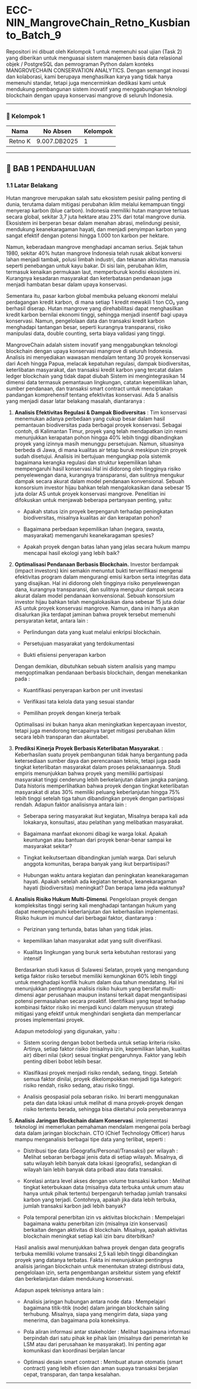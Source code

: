# ECC-NIN_MangroveChain_Retno_Kusbianto_Batch_9

Repositori ini dibuat oleh Kelompok 1 untuk memenuhi soal ujian (Task 2) yang diberikan untuk menguasai sistem manajemen basis data relasional objek / PostgreSQL dan pemrograman Python dalam konteks MANGROVECHAIN CONSERVATION ANALYTICS. Dengan semangat inovasi dan kolaborasi, kami berupaya menghasilkan karya yang tidak hanya memenuhi standar, tetapi juga mencerminkan dedikasi kami untuk mendukung pembangunan sistem inovatif yang menggabungkan teknologi blockchain dengan upaya konservasi mangrove di seluruh Indonesia.

---
### 👥 Kelompok 1

| Nama            | No Absen       | Kelompok |
|------------------|----------------|----------|
| Retno K     | 9.007.DB2025   | 1        |      


---
## 📜 BAB 1 PENDAHULUAN

### 1.1 Latar Belakang
Hutan mangrove merupakan salah satu ekosistem pesisir paling penting di dunia, terutama dalam mitigasi perubahan iklim melalui kemampuan tinggi menyerap karbon (blue carbon). Indonesia memiliki hutan mangrove terluas secara global, sekitar 3,7 juta hektare atau 23% dari total mangrove dunia. Ekosistem ini berperan besar dalam menahan abrasi, melindungi pesisir, mendukung keanekaragaman hayati, dan menjadi penyimpan karbon yang sangat efektif dengan potensi hingga 1.000 ton karbon per hektare.

Namun, keberadaan mangrove menghadapi ancaman serius. Sejak tahun 1980, sekitar 40% hutan mangrove Indonesia telah rusak akibat konversi lahan menjadi tambak, polusi limbah industri, dan tekanan aktivitas manusia seperti penebangan untuk kayu bakar. Di sisi lain, perubahan iklim, termasuk kenaikan permukaan laut, memperburuk kondisi ekosistem ini. Kurangnya kesadaran masyarakat dan keterbatasan pendanaan juga menjadi hambatan besar dalam upaya konservasi.

Sementara itu, pasar karbon global membuka peluang ekonomi melalui perdagangan kredit karbon, di mana setiap 1 kredit mewakili 1 ton CO₂ yang berhasil diserap. Hutan mangrove yang direhabilitasi dapat menghasilkan kredit karbon bernilai ekonomi tinggi, sehingga menjadi insentif bagi upaya konservasi. Namun, pengelolaan data dan transaksi kredit karbon menghadapi tantangan besar, seperti kurangnya transparansi, risiko manipulasi data, double counting, serta biaya validasi yang tinggi.

MangroveChain adalah sistem inovatif yang menggabungkan teknologi blockchain dengan upaya konservasi mangrove di seluruh Indonesia. Analisis ini menyediakan wawasan mendalam tentang 30 proyek konservasi dari Aceh hingga Papua, melacak kepatuhan regulasi, dampak biodiversitas, keterlibatan masyarakat, dan transaksi kredit karbon yang tercatat dalam ledger blockchain yang tidak dapat diubah
Sistem ini mengintegrasikan 14 dimensi data termasuk pemantauan lingkungan, catatan kepemilikan lahan, sumber pendanaan, dan transaksi smart contract untuk menciptakan pandangan komprehensif tentang efektivitas konservasi. Ada 5 analisis yang menjadi dasar latar belakang masalah, diantaranya :
1. **Analisis Efektivitas Regulasi & Dampak Biodiversitas** : Tim konservasi menemukan adanya perbedaan yang cukup besar dalam hasil pemantauan biodiversitas pada berbagai proyek konservasi. Sebagai contoh, di Kalimantan Timur, proyek yang telah mendapatkan izin resmi menunjukkan kerapatan pohon hingga 40% lebih tinggi dibandingkan proyek yang izinnya masih menunggu persetujuan. Namun, situasinya berbeda di Jawa, di mana kualitas air tetap buruk meskipun izin proyek sudah disetujui. Analisis ini bertujuan mengungkap pola sistemik bagaimana kerangka regulasi dan struktur kepemilikan lahan mempengaruhi hasil konservasi.Hal ini didorong oleh tingginya risiko penyelewengan dana, kurangnya transparansi, dan sulitnya mengukur dampak secara akurat dalam model pendanaan konvensional. Sebuah konsorsium investor hijau bahkan telah mengalokasikan dana sebesar 15 juta dolar AS untuk proyek konservasi mangrove. 
Penelitian ini difokuskan untuk menjawab beberapa pertanyaan penting, yaitu:

   - Apakah status izin proyek berpengaruh terhadap peningkatan biodiversitas, misalnya kualitas air dan kerapatan pohon?
     
   - Bagaimana perbedaan kepemilikan lahan (negara, swasta, masyarakat) memengaruhi keanekaragaman spesies?
     
   - Apakah proyek dengan batas lahan yang jelas secara hukum mampu mencapai hasil ekologi yang lebih baik?

3. **Optimalisasi Pendanaan Berbasis Blockchain.** Investor berdampak (impact investors) kini semakin menuntut bukti terverifikasi mengenai efektivitas program dalam mengurangi emisi karbon serta integritas data yang disajikan. Hal ini didorong oleh tingginya risiko penyelewengan dana, kurangnya transparansi, dan sulitnya mengukur dampak secara akurat dalam model pendanaan konvensional. Sebuah konsorsium investor hijau bahkan telah mengalokasikan dana sebesar 15 juta dolar AS untuk proyek konservasi mangrove. Namun, dana ini hanya akan disalurkan jika terdapat jaminan bahwa proyek tersebut memenuhi persyaratan ketat, antara lain :

   - Perlindungan data yang kuat melalui enkripsi blockchain.
     
   - Persetujuan masyarakat yang terdokumentasi
     
   - Bukti efisiensi penyerapan karbon
   
   Dengan demikian, dibutuhkan sebuah sistem analisis yang mampu mengoptimalkan pendanaan berbasis blockchain, dengan menekankan pada :

   - Kuantifikasi penyerapan karbon per unit investasi

   - Verifikasi tata kelola data yang sesuai standar

   - Pemilihan proyek dengan kinerja terbaik

   Optimalisasi ini bukan hanya akan meningkatkan kepercayaan investor, tetapi juga mendorong tercapainya target mitigasi perubahan iklim secara lebih transparan dan akuntabel.

3. **Prediksi Kinerja Proyek Berbasis Keterlibatan Masyarakat**. : Keberhasilan suatu proyek pembangunan tidak hanya bergantung pada ketersediaan sumber daya dan perencanaan teknis, tetapi juga pada tingkat keterlibatan masyarakat dalam proses pelaksanaannya. Studi empiris menunjukkan bahwa proyek yang memiliki partisipasi masyarakat tinggi cenderung lebih berkelanjutan dalam jangka panjang. Data historis memperlihatkan bahwa proyek dengan tingkat keterlibatan masyarakat di atas 30% memiliki peluang keberlanjutan hingga 75% lebih tinggi setelah tiga tahun dibandingkan proyek dengan partisipasi rendah. Adapun faktor analisisnya antara lain :

   - Seberapa sering masyarakat ikut kegiatan, Misalnya berapa kali ada lokakarya, konsultasi, atau pelatihan yang melibatkan masyarakat.
  
   - Bagaimana manfaat ekonomi dibagi ke warga lokal. Apakah keuntungan atau bantuan dari proyek benar-benar sampai ke masyarakat sekitar?

   - Tingkat keikutsertaan dibandingkan jumlah warga. Dari seluruh anggota komunitas, berapa banyak yang ikut berpartisipasi?

   - Hubungan waktu antara kegiatan dan peningkatan keanekaragaman hayati. Apakah setelah ada kegiatan tersebut, keanekaragaman hayati (biodiversitas) meningkat? Dan berapa lama jeda waktunya?
  
4. **Analisis Risiko Hukum Multi-Dimensi**. Pengelolaan proyek dengan kompleksitas tinggi sering kali menghadapi tantangan hukum yang dapat mempengaruhi keberlanjutan dan keberhasilan implementasi. Risiko hukum ini muncul dari berbagai faktor, diantaranya :

   - Perizinan yang tertunda, batas lahan yang tidak jelas.
  
   - kepemilikan lahan masyarakat adat yang sulit diverifikasi.
  
   - Kualitas lingkungan yang buruk serta kebutuhan restorasi yang intensif

   Berdasarkan studi kasus di Sulawesi Selatan, proyek yang mengandung ketiga faktor risiko tersebut memiliki kemungkinan 60% lebih tinggi untuk menghadapi konflik hukum dalam dua tahun mendatang. Hal ini menunjukkan pentingnya analisis risiko hukum yang bersifat multi-dimensi agar perusahaan maupun instansi terkait dapat mengantisipasi potensi permasalahan secara proaktif. Identifikasi yang tepat terhadap kombinasi faktor risiko ini menjadi kunci dalam menyusun strategi mitigasi yang efektif untuk menghindari sengketa dan memperlancar proses implementasi proyek.

   Adapun metodologi yang digunakan, yaitu :

   - Sistem scoring dengan bobot berbeda untuk setiap kriteria risiko. Artinya, setiap faktor risiko (misalnya izin, kepemilikan lahan, kualitas air) diberi nilai (skor) sesuai tingkat pengaruhnya. Faktor yang lebih penting diberi bobot lebih besar.

   - Klasifikasi proyek menjadi risiko rendah, sedang, tinggi. Setelah semua faktor dinilai, proyek dikelompokkan menjadi tiga kategori: risiko rendah, risiko sedang, atau risiko tinggi.

   - Analisis geospasial pola sebaran risiko. Ini berarti menggunakan peta dan data lokasi untuk melihat di mana proyek-proyek dengan risiko tertentu berada, sehingga bisa diketahui pola penyebarannya

5. **Analisis Jaringan Blockchain dalam Konservasi**. implementasi teknologi ini memerlukan pemahaman mendalam mengenai pola berbagi data dalam jaringan blockchain.  CTO (Chief Technology Officer) harus mampu menganalisis berbagai tipe data yang terlibat, seperti :

   - Distribusi tipe data (Geografis/Personal/Transaksi) per wilayah : Melihat sebaran berbagai jenis data di setiap wilayah. Misalnya, di satu wilayah lebih banyak data lokasi (geografis), sedangkan di wilayah lain lebih banyak data pribadi atau data transaksi.

   - Korelasi antara level akses dengan volume transaksi karbon : Melihat tingkat keterbukaan data (misalnya data terbuka untuk umum atau hanya untuk pihak tertentu) berpengaruh terhadap jumlah transaksi karbon yang terjadi. Contohnya, apakah jika data lebih terbuka, jumlah transaksi karbon jadi lebih banyak?

   - Pola temporal penerbitan izin vs aktivitas blockchain : Mempelajari bagaimana waktu penerbitan izin (misalnya izin konservasi) berkaitan dengan aktivitas di blockchain. Misalnya, apakah aktivitas blockchain meningkat setiap kali izin baru diterbitkan?

   Hasil analisis awal menunjukkan bahwa proyek dengan data geografis terbuka memiliki volume transaksi 2,5 kali lebih tinggi dibandingkan proyek yang datanya terbatas. Fakta ini menunjukkan pentingnya analisis jaringan blockchain untuk menentukan strategi distribusi data, pengelolaan izin, serta pengembangan arsitektur sistem yang efektif dan berkelanjutan dalam mendukung konservasi.

   Adapun aspek teknisnya antara lain :

   - Analisis jaringan hubungan antara node data : Mempelajari bagaimana titik-titik (node) dalam jaringan blockchain saling terhubung. Misalnya, siapa yang mengirim data, siapa yang menerima, dan bagaimana pola koneksinya.

   - Pola aliran informasi antar stakeholder : Melihat bagaimana informasi berpindah dari satu pihak ke pihak lain (misalnya dari pemerintah ke LSM atau dari perusahaan ke masyarakat). Ini penting agar komunikasi dan koordinasi berjalan lancar

   - Optimasi desain smart contract : Membuat aturan otomatis (smart contract) yang lebih efisien dan aman supaya transaksi berjalan cepat, transparan, dan tanpa kesalahan.
   
---
